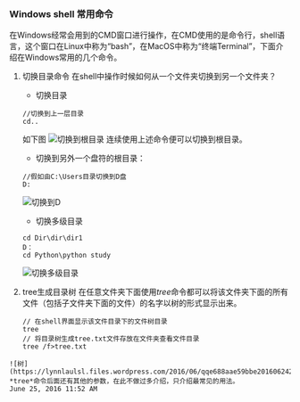 ### Windows shell 常用命令

在Windows经常会用到的CMD窗口进行操作，在CMD使用的是命令行，shell语言，这个窗口在Linux中称为“bash”，在MacOS中称为“终端Terminal”，下面介绍在Windows常用的几个命令。

1. 切换目录命令
	在shell中操作时候如何从一个文件夹切换到另一个文件夹？
	* 切换目录
	```shell
	//切换到上一层目录
	cd..
	```
	如下图
	![切换到根目录](https://lynnlaulsl.files.wordpress.com/2016/06/qqe688aae59bbe20160623201257.png)
	连续使用上述命令便可以切换到根目录。
    
	* 切换到另外一个盘符的根目录：
	```shell
	//假如由C:\Users目录切换到D盘
	D:
	```
	![切换到D](https://lynnlaulsl.files.wordpress.com/2016/06/qqe688aae59bbe20160623204321.png)
    
	* 切换多级目录
	```shell
	cd Dir\dir\dir1
	D：
	cd Python\python study
	```
	![切换多级目录](https://lynnlaulsl.files.wordpress.com/2016/06/qqe688aae59bbe20160623205018.png)

2. tree生成目录树
	在任意文件夹下面使用*tree*命令都可以将该文件夹下面的所有文件（包括子文件夹下面的文件）的名字以树的形式显示出来。
    
    ```shell
    // 在shell界面显示该文件目录下的文件树目录
    tree
    // 将目录树生成tree.txt文件存放在文件夹查看文件目录
    tree /f>tree.txt
```
![树](https://lynnlaulsl.files.wordpress.com/2016/06/qqe688aae59bbe20160624212033.png)
*tree*命令后面还有其他的参数，在此不做过多介绍，只介绍最常见的用法。
June 25, 2016 11:52 AM